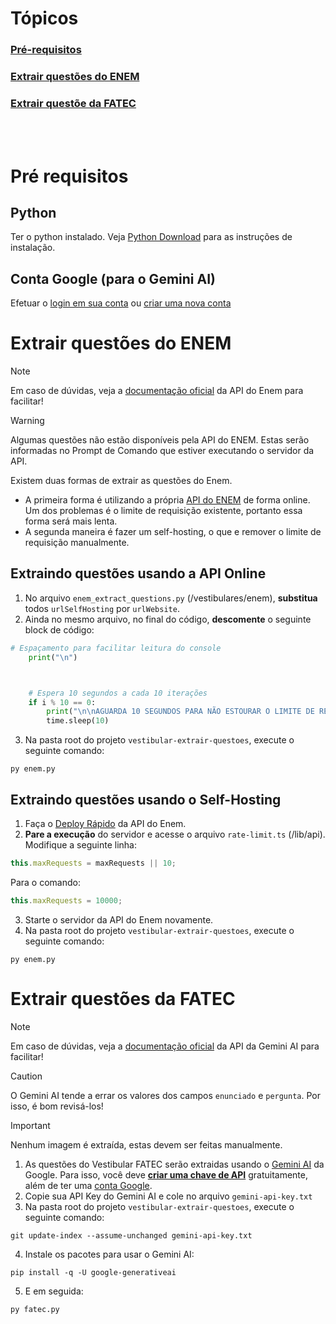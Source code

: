 # Tópicos
### [Pré-requisitos](#pré-requisitos)
### [Extrair questões do ENEM](#extrair-questões-do-enem)
### [Extrair questõe da FATEC](#extrair-questões-da-fatec)

<br>
<br>

# Pré requisitos

## Python
Ter o python instalado. Veja [Python Download](https://www.python.org/downloads/) para as instruções de instalação.

## Conta Google (para o Gemini AI)
Efetuar o [login em sua conta](https://support.google.com/mail/answer/8494) ou [criar uma nova conta](https://support.google.com/mail/answer/56256)

# Extrair questões do ENEM
> [!NOTE]  
> Em caso de dúvidas, veja a [documentação oficial](https://docs.enem.dev/introduction) da API do Enem para facilitar!

> [!WARNING]
> Algumas questões não estão disponíveis pela API do ENEM. Estas serão informadas no Prompt de Comando que estiver executando o servidor da API.

Existem duas formas de extrair as questões do Enem.
- A primeira forma é utilizando a própria [API do ENEM](https://github.com/yunger7/enem-api) de forma online. Um dos problemas é o limite de requisição existente, portanto essa forma será mais lenta.
- A segunda maneira é fazer um self-hosting, o que e remover o limite de requisição manualmente.

## Extraindo questões usando a API Online
1. No arquivo `enem_extract_questions.py` (/vestibulares/enem), **substitua** todos `urlSelfHosting` por `urlWebsite`.
2. Ainda no mesmo arquivo, no final do código, **descomente** o seguinte block de código:
```python
# Espaçamento para facilitar leitura do console
    print("\n")



    # Espera 10 segundos a cada 10 iterações
    if i % 10 == 0:
        print("\n\nAGUARDA 10 SEGUNDOS PARA NÃO ESTOURAR O LIMITE DE REQUISIÇÕES!\n\n\n")
        time.sleep(10)
```
3. Na pasta root do projeto `vestibular-extrair-questoes`, execute o seguinte comando:
```console
py enem.py
```

## Extraindo questões usando o Self-Hosting
1. Faça o [Deploy Rápido](https://docs.enem.dev/self-hosting#deploy-rapido) da API do Enem.
2. **Pare a execução** do servidor e acesse o arquivo `rate-limit.ts` (/lib/api).
Modifique a seguinte linha:
```typescript
this.maxRequests = maxRequests || 10;
```
Para o comando:
```typescript
this.maxRequests = 10000;
```
3. Starte o servidor da API do Enem novamente.
4. Na pasta root do projeto `vestibular-extrair-questoes`, execute o seguinte comando:
```console
py enem.py
```


# Extrair questões da FATEC
> [!NOTE]  
> Em caso de dúvidas, veja a [documentação oficial](https://ai.google.dev/gemini-api/docs) da API da Gemini AI para facilitar!

> [!CAUTION]
> O Gemini AI tende a errar os valores dos campos `enunciado` e `pergunta`. Por isso, é bom revisá-los!

> [!IMPORTANT]
> Nenhum imagem é extraída, estas devem ser feitas manualmente.

1. As questões do Vestibular FATEC serão extraidas usando o [Gemini AI](https://gemini.google.com/) da Google. Para isso, você deve [**criar uma chave de API**](https://aistudio.google.com/apikey) gratuitamente, além de ter uma [conta Google](#conta-google-para-o-gemini-ai).
2. Copie sua API Key do Gemini AI e cole no arquivo `gemini-api-key.txt`
3. Na pasta root do projeto `vestibular-extrair-questoes`, execute o seguinte comando:
```console
git update-index --assume-unchanged gemini-api-key.txt
```
4. Instale os pacotes para usar o Gemini AI:
```console
pip install -q -U google-generativeai
```
5. E em seguida:
```console
py fatec.py
```
